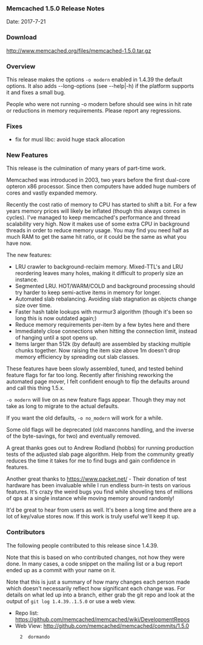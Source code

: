 ### Memcached 1.5.0 Release Notes

Date: 2017-7-21

### Download

http://www.memcached.org/files/memcached-1.5.0.tar.gz

### Overview

This release makes the options `-o modern` enabled in 1.4.39 the default
options. It also adds --long-options (see --help|-h) if the platform supports
it and fixes a small bug.

People who were not running -o modern before should see wins in hit rate or
reductions in memory requirements. Please report any regressions.

### Fixes

  * fix for musl libc: avoid huge stack allocation

### New Features

This release is the culmination of many years of part-time work.

Memcached was introduced in 2003, two years before the first dual-core opteron
x86 processor. Since then computers have added huge numbers of cores and
vastly expanded memory.

Recently the cost ratio of memory to CPU has started to shift a bit. For a few
years memory prices will likely be inflated (though this always comes in
cycles). I've managed to keep memcached's performance and thread scalability
very high. Now it makes use of some extra CPU in background threads in order
to reduce memory usage. You may find you need half as much RAM to get the same
hit ratio, or it could be the same as what you have now.

The new features:

 * LRU crawler to background-reclaim memory. Mixed-TTL's and LRU reordering
   leaves many holes, making it difficult to properly size an instance.
 * Segmented LRU. HOT/WARM/COLD and background processing should try harder to
   keep semi-active items in memory for longer.
 * Automated slab rebalancing. Avoiding slab stagnation as objects change size
   over time.
 * Faster hash table lookups with murmur3 algorithm (though it's been so long
   this is now outdated again;)
 * Reduce memory requirements per-item by a few bytes here and there
 * Immediately close connections when hitting the connection limit, instead of
   hanging until a spot opens up.
 * Items larger than 512k (by default) are assembled by stacking multiple
   chunks together. Now raising the item size above 1m doesn't drop memory
   efficiency by spreading out slab classes.

These features have been slowly assembled, tuned, and tested behind feature
flags for far too long. Recently after finishing reworking the automated page
mover, I felt confident enough to flip the defaults around and call this thing
1.5.x.

`-o modern` will live on as new feature flags appear. Though they may not take
as long to migrate to the actual defaults.

If you want the old defaults, `-o no_modern` will work for a while.

Some old flags will be deprecated (old maxconns handling, and the inverse of
the byte-savings, for two) and eventually removed.

A great thanks goes out to Andrew Rodland (hobbs) for running production tests
of the adjusted slab page algorithm. Help from the community greatly reduces
the time it takes for me to find bugs and gain confidence in features.

Another great thanks to https://www.packet.net/ - Their donation of test
hardware has been invaluable while I run endless burn-in tests on various
features. It's crazy the weird bugs you find while shoveling tens of millions
of qps at a single instance while moving memory around randomly!

It'd be great to hear from users as well. It's been a long time and there are
a lot of key/value stores now. If this work is truly useful we'll keep it up.

### Contributors

The following people contributed to this release since 1.4.39.

Note that this is based on who contributed changes, not how they were
done.  In many cases, a code snippet on the mailing list or a bug
report ended up as a commit with your name on it.

Note that this is just a summary of how many changes each person made
which doesn't necessarily reflect how significant each change was.
For details on what led up into a branch, either grab the git repo and
look at the output of `git log 1.4.39..1.5.0` or use a web view.

  * Repo list: https://github.com/memcached/memcached/wiki/DevelopmentRepos
  * Web View: http://github.com/memcached/memcached/commits/1.5.0

```
     2	dormando

```
